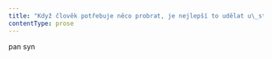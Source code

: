 ```yaml
---
title: "Když člověk potřebuje něco probrat, je nejlepší to udělat u\_stolu\\. Můj oblíbenej autor Jean Anthelme Brillat-Savarin o\_tom psal jasně\_— nasycený člověk má úplně jinou náladu než člověk hladový a\_jídlo je pojítkem mezi hostem a\_hostitelem\\. Lidi si už dávno uvědomili, že u\_jídla se hosté stávají přístupnější a\_vnímavější\\. Tak vzniklo politické labužnictví\\. Teda, takhle nějak to popisuje Brillat-Savarin\\. Pokud se člověk aspoň maličko zajímá o\_to, co jí, a\_není úplnej ignorant, pak nemůže Brillata-Savarina, chlapíka, kterej napsal knížku Fyziologie chuti, opomenout\\. Tohle je něco jako bible všech labužníků\\. Po Savarinovi pojmenovali sýr, ulici v\_Paříži a\_taky se po něm jmenuje spousta hospod po celým světě\\. Takže pokud potřebuju něco projednat se sestrou, nemůžu bejt takovej ignorant, abych to neudělal u\_stolu, jak mi radí Brillat-Savarin\\. Musím se Sylvou probrat, co provedeme s\_tátou\\. Tatík se mnou normálně prohodí pár vět za tejden, žejo\\. Že by mně někdy volal, když jsem třeba tejden pryč, to by ho ani nenapadlo, ale dneska mi volal sotva hodinku poté, co vypadl do toho nesmyslnýho domova důchodců\\. Tohle není úplně normální, podle mě musí bejt docela smutnej, když volá hodinu potom, co jsme se naposledy viděli\\. Ptal se, co dělám a\_jak se mám\\. Proč? Proč se mě na tohle ptá hodinu poté, co jsme spolu mluvili? Je jasný, že se tam nějak necejtí ve svý kůži\\. Vykládal jsem mu, že chystám urychlovaný utopence, že v\_sobotu asi udělám menší večírek s\_pár kámošema\\. Pak tatík nějak stočil řeč na Sylvu, prej nemá úplně dobrej pocit z\_toho, že jako bude sama doma se švárou\\. Podle tatíka je docela možný, že švagr je úplnej idiot\\. A\_prej by možná nebylo úplně dobrý, aby Sylva byla pořád jenom s\_ním\\. No, já jsem mu řekl, že bych to neviděl tak vyhroceně, žejo, taky jsem mu říkal, že nemám ve zvyku míchat se lidem do života, ani Sylvě ne\\. Pokud to teda není úplně nutný\\. Prej mu ale připadá taková bledá\\. Tak to má pravdu, bledá teda je\\. Ale od toho je tady kdo? Od toho jsem tady já\\. Tohle já ovšem vyřeším vařeným hovězím\\. Je teda obrovská klika, že jak jsem byl pro ty špekáčky, tak jsem vzal taky slušnej kousek hovězího plecka\\. Brillat-Savarin teda neměl o\_vařeným hovězí úplně vysoký mínění, psal, že samo o\_sobě příliš neposiluje\\. To proto, že hovězí maso vařením ztrácí část svých výživných šťáv, schopných přeměny v\_živočišnou látku\\. No, takhle to psal, ale je jasný, že to má snadný řešení, vývar, žejo\\. Já nejsem nějakej začátečník, abych strčil kus hovězího na hodinu a\_půl do papiňáku s\_osolenou vodou\\. Takhle bych to neodflákl, tady nejsme někde v\_závodce nebo v\_bufetu\\. Dám vařit maso do slaný vody, a\_když vaří tak hodinu, teprve začnu postupně přidávat to, co z\_toho udělá základ mý politický hostiny\\. Tři velký mrkve, hned nato jednu celou velkou cibuli, za další půlhodinu tam nahážu pepř a\_slušnější celer a\_pak svazek petržele, tymiánu, bobkovej list, no a\_pak sporák stáhnu úplně na minimum, aby voda skoro přestala vařit\\. Nechám ji jen mírně lehounce bublat a\_takhle to dusím další dvě hodiny\\. Dalo by se tam stříknout i\_trochu červenýho vína, ale protože si to dáme s\_křenem a\_pivkem, tak to nebudu přehánět\\. Za tři hodiny mám dokonalej, brutálně silnej vývar s\_masem, který se bude rozpadat\\. Na vaření hovězího masa je blbá jedna věc, teda spíš dvě věci, jednak člověk nemůže u\_vaření nic uzobávat a\_vyhládne mu, a\_jednak se nemůže pořádně hnout od sporáku, taktak si stíhám tu a\_tam ubalit cigáro nebo usrknout pivka\\. Tak jo, ale teď teda jsem už skoro šílenej hlady\\. Vypnu to a\_jdu pro Sylvu\\. Hele, pojď dolů, máme politickou hostinu, chápeš? Prej myslela, že bude něco dělat sama pro sebe a\_pro švagra\\. Ne, hele, dnes večeříme spolu, jenom my dva\\. Švagr trochu divně kouká, tak mu říkám, že sorry, ale tohle je čistě rodinná porada, ať si nechá třeba dovízt pizzu\\. Ségra že prej teda přijde tak za hodinku\\. Tak to teda ne, za žádnou hodinku, hned, já už úplně chcípám hlady, protože jsem celej den na nohách a\_vařím a\_sám jsem od snídaně ještě nic nejedl\\. Chápeš, od snídaně nic, akorát teď kousek jabka, co už nešel ustrouhat, protože byl moc malej\\. Já jsem snídal, pak jsem nejedl nic než blbej kousek jabka, takže je mi úplně u\_prdele, jestli je na večeři brzo nebo není, protože budeme večeřet teď hned, my dva spolu, jasný? Švagr prej, proč mám na hlavě ty plavecký brýle\\. Strouhal jsem křen, ne? Co to je doprdele za otázky\\. Hele, vem pár piv, nakrájej kus chleba a\_přijď dolů, říkám Sylvě\\. V\_tátově kuchyni dám každýmu na talíř slušnej kousek hovězího s\_pár lžičkama vývaru a\_kořenovou zeleninou, doprostřed mísu strouhanýho křenu s\_jabkama\\. To je geniální\\. Díky, bylo to výborný, říká ségra\\. Já vím, díky\\. Ale můžeš prosím tě vynechat to říhání? Jednou, jednou jsem si lehce odříhnul po jídle, tak z\_toho nebudeme dělat téma večera, ne? A\_co má být vlastně téma večera? zeptala se Sylva\\. Tvrdils, že je to rodinná porada, ne? No právě\\. Hele, jde o\_tatíka\\. Podle mě ho tam nemůžeme nechat\\. Já si myslím, že si to pořádně nerozmyslel, a\_taky si myslím, že tam vůbec nechce bejt\\. A\_jak jsi na to přišel? Protože mi dnes volal, volal mi asi hodinu poté, co tam přijel, chápeš to? No, tak ti zavolal, na tom snad nic není… Hele, aby mi volal takhle brzo, to normální není, to je snad jasný\\. Podle mě to bylo takový to volání o\_pomoc, chápeš, co myslím\\. Někdo zavolá, aby se poptal co a\_jak, tváří se, že o\_nic moc nejde, ale vlastně chce, abys nějak zasáhl\\. Měli bysme zasáhnout a\_odvízt ho z\_toho lágru\\. Dyť to je nějakej ústav na chcípnutí\\. Proč tam vůbec jezdil? No, já nevím, nezdá se mi, že bysme se mu do toho měli plíst\\. Jak jako plíst? Copak já se někdy někomu do něčeho pletu, dyť přece víš, že se nikdy nikomu do života nepletu, pokud to teda není úplně nutný\\. Třeba máš jenom obavu, že tady najednou budeš sám, když odjel\\. Třeba si to jenom vysvětluješ po svým, protože máš obavu z\_té změny\\. Bože, tohle je kráva\\. Tak já jako podle ní navrhuju přivízt tatíka zpátky, protože se bojím sám doma nebo co? Je mi kurva šestatřicet nebo kolik vlastně\_— já zvládnu bejt bez tatíka\\. Jasně že jsem jí neřekl, že volal vlastně kvůli ní, protože si myslí, že její manžel je pitomec a\_že potřebuje někoho, kdo na ni dohlídne, aby taky nezblbla\\. Podle mě potřebuješ nějakou partnerku, vypadlo ze Sylvy\\."
contentType: prose
---
```


<section>

pan syn

</section>
